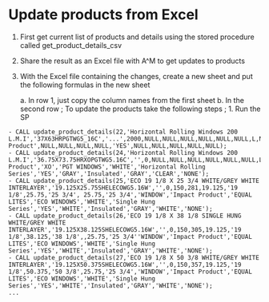 # Update products from Excel

1. First get current list of products and details using the stored procedure called get_product_details_csv
2. Share the result as an Excel file with A^M to get updates to products
3. With the Excel file containing the changes, create a new sheet and put the following formulas in the new sheet

   a. In row 1, just copy the column names from the first sheet
   b. In the second row
; To update the products take the following steps
; 1. Run the SP 

```
- CALL update_product_details(22,'Horizontal Rolling Windows 200 L.M.I','37X63HRPGTWG5_16C','...',2000,NULL,NULL,NULL,NULL,NULL,NULL,L,NULL,NULL'WINDOW','Impact Product',NULL,NULL,NULL,NULL,'YES',NULL,NULL,NULL,NULL,NULL);
- CALL update_product_details(24,'Horizontal Rolling Windows 200 L.M.I','36.75X73.75HRXOPGTWG5.16C','',0,NULL,NULL,NULL,NULL,NULL,NULL,L,NULL,NULL'WINDOW','Impact Product','XO','PGT WINDOWS','WHITE','Horizontal Rolling Series','YES','GRAY','Insulated','GRAY','CLEAR','NONE');
- CALL update_product_details(25,'ECO 19 1/8 X 25 3/4 WHITE/GREY WHITE INTERLAYER','19.125X25.75SHELECOWG5.16W','',0,150,281,19.125,'19 1/8',25.75,'25 3/4', 25.75,'25 3/4','WINDOW','Impact Product','EQUAL LITES','ECO WINDOWS','WHITE','Single Hung Series','YES','WHITE','Insulated','GRAY','WHITE','NONE');
- CALL update_product_details(26,'ECO 19 1/8 X 38 1/8 SINGLE HUNG WHITE/GREY WHITE INTERLAYER','19.125X38.125SHELECOWG5.16W','',0,150,305,19.125,'19 1/8',38.125,'38 1/8',,25.75,'25 3/4''WINDOW','Impact Product','EQUAL LITES','ECO WINDOWS','WHITE','Single Hung Series','YES','WHITE','Insulated','GRAY','WHITE','NONE');
- CALL update_product_details(27,'ECO 19 1/8 X 50 3/8 WHITE/GREY WHITE INTERLAYER','19.125X50.375SHELECOWG5.16W','',0,150,357,19.125,'19 1/8',50.375,'50 3/8',25.75,'25 3/4','WINDOW','Impact Product','EQUAL LITES','ECO WINDOWS','WHITE','Single Hung Series','YES','WHITE','Insulated','GRAY','WHITE','NONE');
...
```
